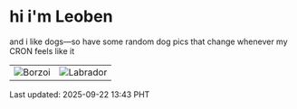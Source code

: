 # hi i'm Leoben

and i like dogs—so have some random dog pics that change whenever my CRON feels like it

|  |  |
|--------|----------|
| ![Borzoi](https://random-dog-vercel.vercel.app/api/random-borzoi?v=1758519807) | ![Labrador](https://random-dog-vercel.vercel.app/api/random-labrador?v=1758519807) |

Last updated: 2025-09-22 13:43 PHT
